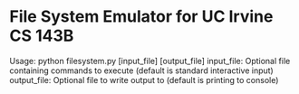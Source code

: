 # File System Emulator for UC Irvine CS 143B

Usage: python filesystem.py [input_file] [output_file]
input_file: Optional file containing commands to execute (default is standard interactive input)
output_file: Optional file to write output to (default is printing to console)